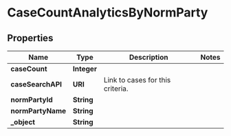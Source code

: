 

# CaseCountAnalyticsByNormParty


## Properties

| Name | Type | Description | Notes |
|------------ | ------------- | ------------- | -------------|
|**caseCount** | **Integer** |  |  |
|**caseSearchAPI** | **URI** | Link to cases for this criteria. |  |
|**normPartyId** | **String** |  |  |
|**normPartyName** | **String** |  |  |
|**_object** | **String** |  |  |



